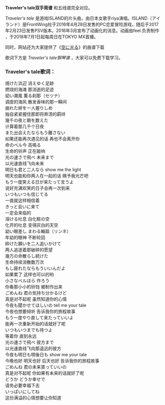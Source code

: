 

**Traveler's tale双手简谱** 和五线谱完全对应。

_Traveler's tale_
是游戏ISLAND的片头曲，由日本女歌手riya演唱。ISLAND（アイランド）是FrontWing社于2016年4月28日发售的PC恋爱冒险游戏，随后于2017年2月23日发售PSV版本。2016年3月宣布了动画化的消息。动画由feel.负责制作
，于2018年7月1日起每周日在TOKYO MX首播。

同时，网站还为大家提供了《[空に光る](Music-2551-空に光る--CLANNAD-背景音乐.html "空に光る")》的曲谱下载

歌词下方是 _Traveler's tale钢琴谱_ ，大家可以免费下载学习。

### Traveler's tale歌词：

焼けた浜辺 消えゆく足跡  
燃烧的海滩 那消逝的足迹  
幼い潮風 薫る刹那（セツナ）  
调皮的海风 散发香味的那一瞬间  
崩れた絆を一人握りしめ  
独自紧紧握住那即将奔溃的羁绊  
幾千の夜と朝を数えた  
计算着那几千个日夜  
また出会えたならもう離さない  
如果还能再次遇见的话 再也不会离开你  
命のベル今 高鳴る  
生命的铃声 正在敲响  
光の速さで飛べ 未来まで  
以光速直线飞向未来  
明日も君と二人なら show me the light  
明天也能和你两人在一起的话 赐予我光芒吧  
もう一度笑える日が来たって言うよ  
说好充满欢笑的日子会再一次到来  
いつもいつも信じてる  
一直就这样相信着  
きっと会いに来て  
一定会来临的  
溶ける吐息 白化粧の空  
化开的吐息 变得灰白的天空  
幼い眼差し まわる輪廻（リンネ）  
年幼的眼神 不断轮回  
砕けた願いを二人追いかけて  
两人追逐着那破碎的愿望  
幾万の命散らし続けた  
生命持续消散数万次  
もし疲れたならもういいんだよ  
如果累了 这样也可以的哟  
小さなベルほら 作ろう  
你看那小小的铃铛 被制作出来  
ごめんね 君の気持ち分かるけど  
真是对不起呢 虽然知道你的心情  
今夜も聞かせてほしいの tell me your tale  
今夜也想要倾听 告诉我你的旅程故事  
もう一度やり直して来たっていいよ  
能再一次重新开始的话就好了呢  
いつもいつまでも待つよ  
等着你 直到永远  
光の速さで飛べ 彼方まで  
以光速直线飞向那遥远的彼方  
今夜も明日も明後日も show me your tale  
今晚也好 明天也好 后天也好 告诉我你的旅程故事  
ごめんね 君の未来貰っていいの  
真是对不起呢 你如果有未来的话就好了呢  
どうか どうか幸せで  
请务必要幸福下去  
いっぱいにしてね  
这份满溢的心情想要让你知道

